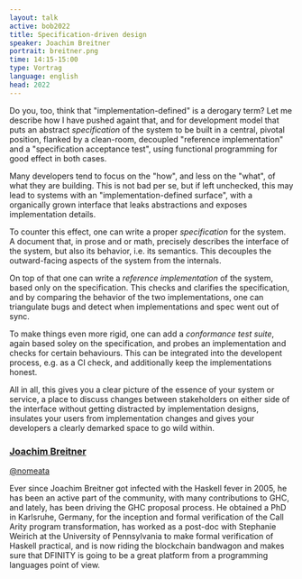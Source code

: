 ```yaml
---
layout: talk
active: bob2022
title: Specification-driven design
speaker: Joachim Breitner
portrait: breitner.png
time: 14:15-15:00
type: Vortrag
language: english
head: 2022
---
```


Do you, too, think that "implementation-defined" is a derogary term?
Let me describe how I have pushed againt that, and for development
model that puts an abstract _specification_ of the system to be built
in a central, pivotal position, flanked by a clean-room, decoupled
"reference implementation" and a "specification acceptance test",
using functional programming for good effect in both cases.

Many developers tend to focus on the "how", and less on the "what", of
what they are building. This is not bad per se, but if left unchecked,
this may lead to systems with an "implementation-defined surface",
with a organically grown interface that leaks abstractions and exposes
implementation details.

To counter this effect, one can write a proper _specification_ for the
system. A document that, in prose and or math, precisely describes the
interface of the system, but also its behavior, i.e. its
semantics. This decouples the outward-facing aspects of the system
from the internals.

On top of that one can write a _reference implementation_ of the
system, based only on the specification. This checks and clarifies the
specification, and by comparing the behavior of the two
implementations, one can triangulate bugs and detect when
implementations and spec went out of sync.

To make things even more rigid, one can add a _conformance test
suite_, again based soley on the specification, and probes an
implementation and checks for certain behaviours. This can be
integrated into the developent process, e.g. as a CI check, and
additionally keep the implementations honest.

All in all, this gives you a clear picture of the essence of your
system or service, a place to discuss changes between stakeholders on
either side of the interface without getting distracted by
implementation designs, insulates your users from implementation
changes and gives your developers a clearly demarked space to go wild
within.

### [Joachim Breitner](https://joachim-breitner.de/)

[@nomeata](http://www.twitter.com/nomeata)

Ever since Joachim Breitner got infected with the Haskell fever in
2005, he has been an active part of the community, with many
contributions to GHC, and lately, has been driving the GHC proposal
process. He obtained a PhD in Karlsruhe, Germany, for the inception
and formal verification of the Call Arity program transformation, has
worked as a post-doc with Stephanie Weirich at the University of
Pennsylvania to make formal verification of Haskell practical, and is
now riding the blockchain bandwagon and makes sure that DFINITY is
going to be a great platform from a programming languages point of
view.
